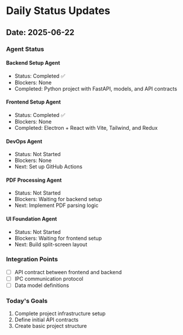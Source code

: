 # Daily Status Updates

## Date: 2025-06-22

### Agent Status

#### Backend Setup Agent
- Status: Completed ✅
- Blockers: None
- Completed: Python project with FastAPI, models, and API contracts

#### Frontend Setup Agent  
- Status: Completed ✅
- Blockers: None
- Completed: Electron + React with Vite, Tailwind, and Redux

#### DevOps Agent
- Status: Not Started
- Blockers: None
- Next: Set up GitHub Actions

#### PDF Processing Agent
- Status: Not Started
- Blockers: Waiting for backend setup
- Next: Implement PDF parsing logic

#### UI Foundation Agent
- Status: Not Started
- Blockers: Waiting for frontend setup
- Next: Build split-screen layout

### Integration Points
- [ ] API contract between frontend and backend
- [ ] IPC communication protocol
- [ ] Data model definitions

### Today's Goals
1. Complete project infrastructure setup
2. Define initial API contracts
3. Create basic project structure